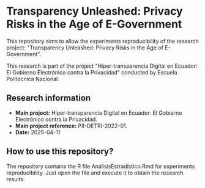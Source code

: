 # Transparency Unleashed: Privacy Risks in the Age of E-Government

This repository aims to allow the experiments reproducibility of the research project: "Transparency Unleashed: Privacy Risks in the Age of E-Government".

This research is part of the project "Híper-transparencia Digital en Ecuador: El Gobierno Electrónico contra la Privacidad” conducted by Escuela Politécnica Nacional.

## Research information

- **Main project:** Híper-transparencia Digital en Ecuador: El Gobierno Electrónico contra la Privacidad.
- **Main project reference:** PII-DETRI-2022-01.
- **Date:** 2025-04-11

## How to use this repository?

The repository contains the R file AnálisisEstradístico.Rmd for experiments reproducibility. Just open the file and execute it to obtain the research results.